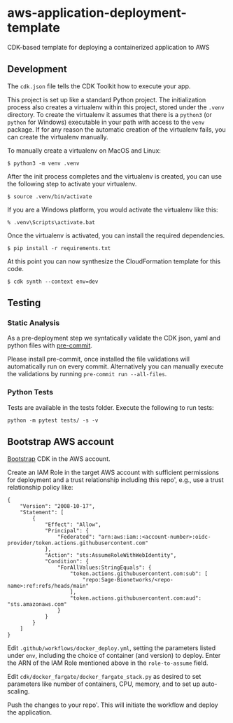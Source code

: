 # aws-application-deployment-template

CDK-based template for deploying a containerized application to AWS

## Development

The `cdk.json` file tells the CDK Toolkit how to execute your app.

This project is set up like a standard Python project.  The initialization
process also creates a virtualenv within this project, stored under the `.venv`
directory.  To create the virtualenv it assumes that there is a `python3`
(or `python` for Windows) executable in your path with access to the `venv`
package. If for any reason the automatic creation of the virtualenv fails,
you can create the virtualenv manually.

To manually create a virtualenv on MacOS and Linux:

```
$ python3 -m venv .venv
```

After the init process completes and the virtualenv is created, you can use the following
step to activate your virtualenv.

```
$ source .venv/bin/activate
```

If you are a Windows platform, you would activate the virtualenv like this:

```
% .venv\Scripts\activate.bat
```

Once the virtualenv is activated, you can install the required dependencies.

```
$ pip install -r requirements.txt
```

At this point you can now synthesize the CloudFormation template for this code.

```
$ cdk synth --context env=dev
```

## Testing

### Static Analysis
As a pre-deployment step we syntatically validate the CDK json, yaml and
python files with [pre-commit](https://pre-commit.com).

Please install pre-commit, once installed the file validations will
automatically run on every commit.  Alternatively you can manually
execute the validations by running `pre-commit run --all-files`.

### Python Tests
Tests are available in the tests folder. Execute the following to run tests:

```
python -m pytest tests/ -s -v
```

## Bootstrap AWS account

[Bootstrap](https://docs.aws.amazon.com/cdk/v2/guide/bootstrapping.html) CDK in the AWS account.

Create an IAM Role in the target AWS account with sufficient permissions for deployment and a trust relationship including this repo', e.g., use a trust relationship policy like:

```
{
    "Version": "2008-10-17",
    "Statement": [
        {
            "Effect": "Allow",
            "Principal": {
                "Federated": "arn:aws:iam::<account-number>:oidc-provider/token.actions.githubusercontent.com"
            },
            "Action": "sts:AssumeRoleWithWebIdentity",
            "Condition": {
                "ForAllValues:StringEquals": {
                    "token.actions.githubusercontent.com:sub": [
                        "repo:Sage-Bionetworks/<repo-name>:ref:refs/heads/main"
                    ],
                    "token.actions.githubusercontent.com:aud": "sts.amazonaws.com"
                }
            }
        }
    ]
}
```

Edit `.github/workflows/docker_deploy.yml`, setting the parameters listed under `env`, including the choice of
container (and version) to deploy. Enter the ARN of the IAM Role mentioned above in the `role-to-assume` field.


Edit `cdk/docker_fargate/docker_fargate_stack.py` as desired to set parameters like number of containers, CPU, memory, and to set up auto-scaling.

Push the changes to your repo'. This will initiate the workflow and deploy the application.
